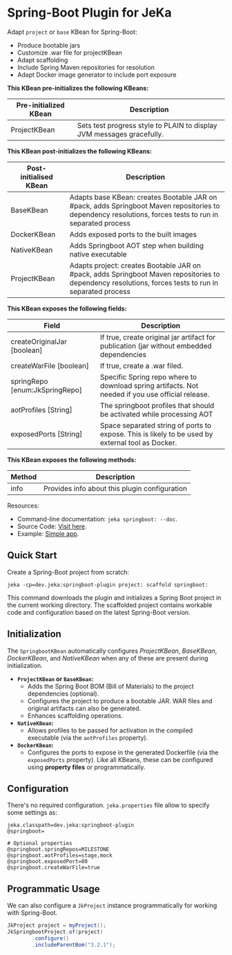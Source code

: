 # Spring-Boot Plugin for JeKa

Adapt `project` or `base` KBean for Spring-Boot:

- Produce bootable jars
- Customize .war file for projectKBean
- Adapt scaffolding
- Include Spring Maven repositories for resolution
- Adapt Docker image generator to include port exposure


**This KBean pre-initializes the following KBeans:**

| Pre-initialized KBean |Description  |
|-----------------------|-------------|
| ProjectKBean          |Sets test progress style to PLAIN to display JVM messages gracefully. |


**This KBean post-initializes the following KBeans:**

| Post-initialised KBean | Description                                                                                                                                              |
|------------------------|----------------------------------------------------------------------------------------------------------------------------------------------------------|
| BaseKBean              | Adapts base KBean: creates Bootable JAR on #pack, adds Springboot Maven repositories to dependency resolutions, forces tests to run in separated process |
| DockerKBean            | Adds exposed ports to the built images                                                                                                                   |
| NativeKBean            | Adds Springboot AOT step when building native executable                                                                                                 |
| ProjectKBean           | Adapts project: creates Bootable JAR on #pack, adds Springboot Maven repositories to dependency resolutions, forces tests to run in separated process    |


**This KBean exposes the following fields:**

| Field                          | Description                                                                                      |
|--------------------------------|--------------------------------------------------------------------------------------------------|
| createOriginalJar [boolean]    | If true, create original jar artifact for publication (jar without embedded dependencies         |
| createWarFile [boolean]        | If true, create a .war filed.                                                                    |
| springRepo [enum:JkSpringRepo] | Specific Spring repo where to download spring artifacts. Not needed if you use official release. |
| aotProfiles [String]           | The springboot profiles that should be activated while processing AOT                            |
| exposedPorts [String]          | Space separated string of ports to expose. This is likely to be used by external tool as Docker. |


**This KBean exposes the following methods:**

| Method    | Description                                   |
|-----------|-----------------------------------------------|
| info      | Provides info about this plugin configuration |


Resources:

- Command-line documentation: `jeka springboot: --doc`.
- Source Code: [Visit here](src/dev/jeka/plugins/springboot/SpringbootKBean.java).
- Example: [Simple app](https://github.com/jeka-dev/demo-springboot-simple).

## Quick Start

Create a Spring-Boot project from scratch:
```shell
jeka -cp=dev.jeka:springboot-plugin project: scaffold springboot:
```

This command downloads the plugin and initializes a Spring Boot project in the current working directory.
The scaffolded project contains workable code and configuration based on the latest Spring-Boot version.

## Initialization

The `SpringbootKBean` automatically configures *ProjectKBean*, *BaseKBean*, *DockerKBean*, and *NativeKBean* 
when any of these are present during initialization.
- **`ProjectKBean` or `BaseKBean`:**
  - Adds the Spring Boot BOM (Bill of Materials) to the project dependencies (optional).
  - Configures the project to produce a bootable JAR. WAR files and original artifacts can also be generated.
  - Enhances scaffolding operations.
- **`NativeKBean`:**
  - Allows profiles to be passed for activation in the compiled executable (via the `aotProfiles` property).
- **`DockerKBean`:**
  - Configures the ports to expose in the generated Dockerfile (via the `exposedPorts` property).
    Like all KBeans, these can be configured using **property files** or programmatically.

## Configuration

There's no required configuration. `jeka.properties` file allow to specify some settings as:

```properties
jeka.classpath=dev.jeka:springboot-plugin
@springboot=

# Optional properties
@springboot.springRepos=MILESTONE
@springboot.aotProfiles=stage,mock
@springboot.exposedPort=80
@springboot.createWarFile=true
```

## Programmatic Usage

We can also configure a `JkProject` instance programmatically for working with Spring-Boot.

```java
JkProject project = myProject();
JkSpringbootProject.of(project)
        .configure()
        .includeParentBom("3.2.1");
```